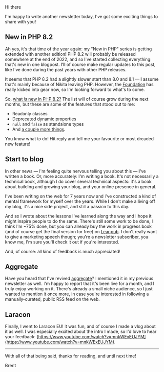 Hi there

I'm happy to write another newsletter today, I've got some exciting things to share with you!

## New in PHP 8.2

Ah yes, it's that time of the year again: my "New in PHP" series is getting extended with another edition! PHP 8.2 will probably be released somewhere at the end of 2022, and so I've started collecting everything that's new in one blogpost. I'll of course make regular updates to this post, like I've done during the past years with other PHP releases.

It seems that PHP 8.2 had a slightly slower start than 8.0 and 8.1 — I assume that's mainly because of Nikita leaving PHP. However, the [Foundation](https://thephp.foundation/blog/2022/04/28/php-roundup-1/) has really kicked into gear now, so I'm looking forward to what's to come.

So, [what _is_ new in PHP 8.2?](https://stitcher.io/blog/new-in-php-82) The list will of course grow during the next months, but these are some of the features that stood out to me:

- Readonly classes
- Deprecated dynamic properties
- `null` and `false` as standalone types
- And [a couple more things](https://stitcher.io/blog/new-in-php-82).

You know what to do! Hit reply and tell me your favourite or most dreaded new feature!

## Start to blog

In other news — I'm feeling quite nervous telling you about this — I've written a book. Or, more accurately: I'm writing a book. It's not necessarily a technical book, although I do cover several technical aspects: it's a book about building and growing your blog, and your online presence in general. 

I've been writing on the web for 7 years now and I've constructed a kind of mental framework for myself over the years. While I don't make a living off my blog, it's a nice side project, and still a passion to this day.

And so I wrote about the lessons I've learned along the way and I hope it might inspire people to do the same. There's still some work to be done, I think I'm ~75% done, but you can already buy the work in progress book (and of course get the final version for free) on [Leanpub](https://leanpub.com/start-to-blog). I don't really want to give a marketing speech though; you're a newsletter subscriber, you know me, I'm sure you'll check it out if you're interested.

And, of course: all kind of feedback is much appreciated!

## Aggregate

Have you heard that I've revived [aggregate](https://aggregate.stitcher.io/)? I mentioned it in my previous newsletter as well. I'm happy to report that it's been live for a month, and I truly enjoy working on it. There's already a small niche audience, so I just wanted to mention it once more, in case you're interested in following a manually-curated, public RSS feed on the web.

## Laracon

Finally, I went to Laracon EU! It was fun, and of course I made a vlog about it as well. I was especially excited about the intro I made, so I'd love to hear your feedback: [https://www.youtube.com/watch?v=mnkWExEUJYM](https://www.youtube.com/watch?v=mnkWExEUJYM).

---

With all of that being said, thanks for reading, and until next time!

Brent


